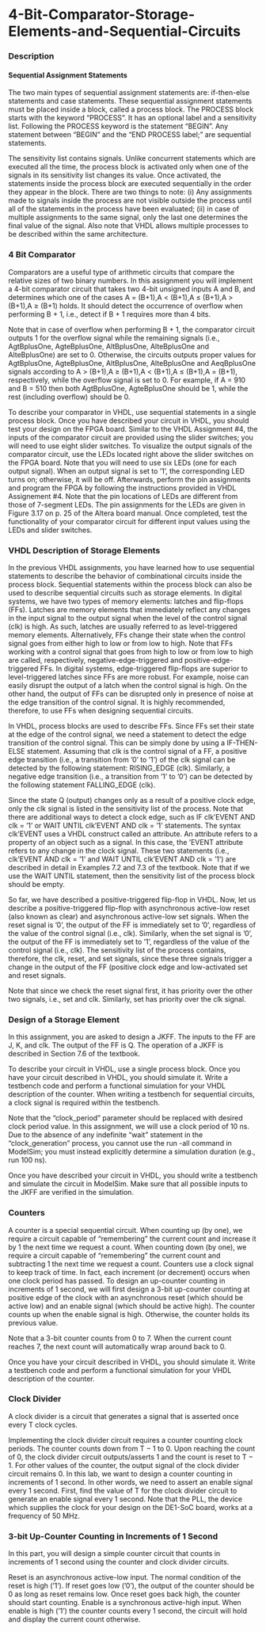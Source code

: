 # 4-Bit-Comparator-Storage-Elements-and-Sequential-Circuits

<h3>Description</h3>

<h4>Sequential Assignment Statements</h4>

The two main types of sequential assignment statements are: if-then-else statements and case statements. These sequential assignment statements must be placed inside a block, called a process block. The PROCESS block starts with the keyword “PROCESS”. It has an optional label and a sensitivity list. Following the PROCESS keyword is the statement “BEGIN”. Any statement between “BEGIN” and the “END PROCESS label;” are sequential statements.

The sensitivity list contains signals. Unlike concurrent statements which are executed all the time, the process block is activated only when one of the signals in its sensitivity list changes its value. Once activated, the statements inside the process block are executed sequentially in the order they appear in the block. There are two things to note: (i) Any assignments made to signals inside the process are not visible outside the process until all of the statements in the process have been evaluated; (ii) in case of multiple assignments to the same signal, only the last one determines the final value of the signal. Also note that VHDL allows multiple processes to be described within the same architecture.

<h3>4 Bit Comparator</h3>

Comparators are a useful type of arithmetic circuits that compare the relative sizes of two binary numbers. In this assignment you will implement a 4-bit comparator circuit that takes two 4-bit unsigned inputs A and B, and determines which one of the cases A = (B+1),A < (B+1),A ≤ (B+1),A > (B+1),A ≥ (B+1) holds. It should detect the occurrence of overflow when performing B + 1, i.e., detect if B + 1 requires more than 4 bits.

Note that in case of overflow when performing B + 1, the comparator circuit outputs 1 for the overflow signal while the remaining signals (i.e., AgtBplusOne, AgteBplusOne, AltBplusOne, AlteBplusOne and AlteBplusOne) are set to 0. Otherwise, the circuits outputs proper values for AgtBplusOne, AgteBplusOne, AltBplusOne, AlteBplusOne and AeqBplusOne signals according to A > (B+1),A ≥ (B+1),A < (B+1),A ≤ (B+1),A = (B+1), respectively, while the overflow signal is set to 0. For example, if A = 910 and B = 510 then both AgtBplusOne, AgteBplusOne should be 1, while the rest (including overflow) should be 0.

To describe your comparator in VHDL, use sequential statements in a single process block. Once you have described your circuit in VHDL, you should test your design on the FPGA board. Similar to the VHDL Assignment #4, the inputs of the comparator circuit are provided using the slider switches; you will need to use eight slider switches. To visualize the output signals of the comparator circuit, use the LEDs located right above the slider switches on the FPGA board. Note that you will need to use six LEDs (one for each output signal). When an output signal is set to ’1’, the corresponding LED turns on; otherwise, it will be off. Afterwards, perform the pin assignments and program the FPGA by following the instructions provided in VHDL Assignement #4. Note that the pin locations of LEDs are different from those of 7-segment LEDs. The pin assignments for the LEDs are given in Figure 3.17 on p. 25 of the Altera board manual. Once completed, test the functionality of your comparator circuit for different input values using the LEDs and slider switches.

<h3>VHDL Description of Storage Elements</h3>

In the previous VHDL assignments, you have learned how to use sequential statements to describe the behavior of combinational circuits inside the process block. Sequential statements within the process block can also be used to describe sequential circuits such as storage elements. In digital systems, we have two types of memory elements: latches and flip-flops (FFs). Latches are memory elements that immediately reflect any changes in the input signal to the output signal when the level of the control signal (clk) is high. As such, latches are usually referred to as level-triggered memory elements. Alternatively, FFs change their state when the control signal goes from either high to low or from low to high. Note that FFs working with a control signal that goes from high to low or from low to high are called, respectively, negative-edge-triggered and positive-edge-triggered FFs. In digital systems, edge-triggered flip-flops are superior to level-triggered latches since FFs are more robust. For example, noise can easily disrupt the output of a latch when the control signal is high. On the other hand, the output of FFs can be disrupted only in presence of noise at the edge transition of the control signal. It is highly recommended, therefore, to use FFs when designing sequential circuits.

In VHDL, process blocks are used to describe FFs. Since FFs set their state at the edge of the control signal, we need a statement to detect the edge transition of the control signal. This can be simply done by using a IF-THEN-ELSE statement. Assuming that clk is the control signal of a FF, a positive edge transition (i.e., a transition from ’0’ to ’1’) of the clk signal can be detected by the following statement: RISING_EDGE (clk). Similarly, a negative edge transition (i.e., a transition from ’1’ to ’0’) can be detected by the following statement FALLING_EDGE (clk).

Since the state Q (output) changes only as a result of a positive clock edge, only the clk signal is listed in the sensitivity list of the process. Note that there are additional ways to detect a clock edge, such as IF clk’EVENT AND clk = ’1’ or WAIT UNTIL clk’EVENT AND clk = ’1’ statements. The syntax clk’EVENT uses a VHDL construct called an attribute. An attribute refers to a property of an object such as a signal. In this case, the ’EVENT attribute refers to any change in the clock signal. These two statements (i.e., clk’EVENT AND clk = ’1’ and WAIT UNTIL clk’EVENT AND clk = ’1’) are described in detail in Examples 7.2 and 7.3 of the textbook. Note that if we use the WAIT UNTIL statement, then the sensitivity list of the process block should be empty.

So far, we have described a positive-triggered flip-flop in VHDL. Now, let us describe a positive-triggered flip-flop with asynchronous active-low reset (also known as clear) and asynchronous active-low set signals. When the reset signal is ’0’, the output of the FF is immediately set to ’0’, regardless of the value of the control signal (i.e., clk). Similarly, when the set signal is ’0’, the output of the FF is immediately set to ’1’, regardless of the value of the control signal (i.e., clk). The sensitivity list of the process contains, therefore, the clk, reset, and set signals, since these three signals trigger a change in the output of the FF (positive clock edge and low-activated set and reset signals.

Note that since we check the reset signal first, it has priority over the other two signals, i.e., set and clk. Similarly, set has priority over the clk signal.

<h3>Design of a Storage Element</h3>

In this assignment, you are asked to design a JKFF. The inputs to the FF are J, K, and clk. The output of the FF is Q. The operation of a JKFF is described in Section 7.6 of the textbook.

To describe your circuit in VHDL, use a single process block. Once you have your circuit described in VHDL, you should simulate it. Write a testbench code and perform a functional simulation for your VHDL description of the counter. When writing a testbench for sequential circuits, a clock signal is required within the testbench.

Note that the “clock_period” parameter should be replaced with desired clock period value. In this assignment, we will use a clock period of 10 ns. Due to the absence of any indefinite “wait” statement in the “clock_generation” process, you cannot use the run -all command in ModelSim; you must instead explicitly determine a simulation duration (e.g., run 100 ns).

Once you have described your circuit in VHDL, you should write a testbench and simulate the circuit in ModelSim. Make sure that all possible inputs to the JKFF are verified in the simulation.

<h3>Counters</h3>

A counter is a special sequential circuit. When counting up (by one), we require a circuit capable of “remembering” the current count and increase it by 1 the next time we request a count. When counting down (by one), we require a circuit capable of “remembering” the current count and subtracting 1 the next time we request a count. Counters use a clock signal to keep track of time. In fact, each increment (or decrement) occurs when one clock period has passed. To design an up-counter counting in increments of 1 second, we will first design a 3-bit up-counter counting at positive edge of the clock with an asynchronous reset (which should be active low) and an enable signal (which should be active high). The counter counts up when the enable signal is high. Otherwise, the counter holds its previous value.

Note that a 3-bit counter counts from 0 to 7. When the current count reaches 7, the next count will automatically wrap around back to 0.

Once you have your circuit described in VHDL, you should simulate it. Write a testbench code and perform a functional simulation for your VHDL description of the counter.

<h3>Clock Divider</h3>

A clock divider is a circuit that generates a signal that is asserted once every T clock cycles.

Implementing the clock divider circuit requires a counter counting clock periods. The counter counts down from T − 1 to 0. Upon reaching the count of 0, the clock divider circuit outputs/asserts 1 and the count is reset to T − 1. For other values of the counter, the output signal of the clock divider circuit remains 0. In this lab, we want to design a counter counting in increments of 1 second. In other words, we need to assert an enable signal every 1 second. First, find the value of T for the clock divider circuit to generate an enable signal every 1 second. Note that the PLL, the device which supplies the clock for your design on the DE1-SoC board, works at a frequency of 50 MHz.

<h3>3-bit Up-Counter Counting in Increments of 1 Second</h3>


In this part, you will design a simple counter circuit that counts in increments of 1 second using the counter and clock divider circuits.

Reset is an asynchronous active-low input. The normal condition of the reset is high (’1’). If reset goes low (’0’), the output of the counter should be 0 as long as reset remains low. Once reset goes back high, the counter should start counting. Enable is a synchronous active-high input. When enable is high (’1’) the counter counts every 1 second, the circuit will hold and display the current count otherwise.
